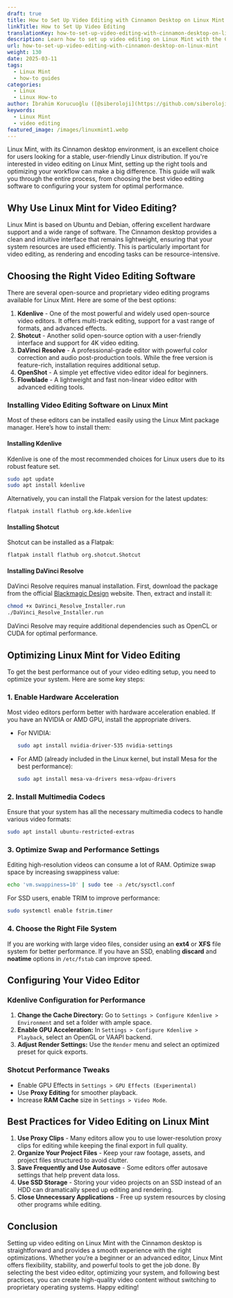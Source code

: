 ```yaml
---
draft: true
title: How to Set Up Video Editing with Cinnamon Desktop on Linux Mint
linkTitle: How to Set Up Video Editing
translationKey: how-to-set-up-video-editing-with-cinnamon-desktop-on-linux-mint
description: Learn how to set up video editing on Linux Mint with the Cinnamon desktop.
url: how-to-set-up-video-editing-with-cinnamon-desktop-on-linux-mint
weight: 130
date: 2025-03-11
tags:
  - Linux Mint
  - how-to guides
categories:
  - Linux
  - Linux How-to
author: İbrahim Korucuoğlu ([@siberoloji](https://github.com/siberoloji))
keywords:
  - Linux Mint
  - video editing
featured_image: /images/linuxmint1.webp
---
```

Linux Mint, with its Cinnamon desktop environment, is an excellent choice for users looking for a stable, user-friendly Linux distribution. If you're interested in video editing on Linux Mint, setting up the right tools and optimizing your workflow can make a big difference. This guide will walk you through the entire process, from choosing the best video editing software to configuring your system for optimal performance.

## Why Use Linux Mint for Video Editing?

Linux Mint is based on Ubuntu and Debian, offering excellent hardware support and a wide range of software. The Cinnamon desktop provides a clean and intuitive interface that remains lightweight, ensuring that your system resources are used efficiently. This is particularly important for video editing, as rendering and encoding tasks can be resource-intensive.

## Choosing the Right Video Editing Software

There are several open-source and proprietary video editing programs available for Linux Mint. Here are some of the best options:

1. **Kdenlive** - One of the most powerful and widely used open-source video editors. It offers multi-track editing, support for a vast range of formats, and advanced effects.
2. **Shotcut** - Another solid open-source option with a user-friendly interface and support for 4K video editing.
3. **DaVinci Resolve** - A professional-grade editor with powerful color correction and audio post-production tools. While the free version is feature-rich, installation requires additional setup.
4. **OpenShot** - A simple yet effective video editor ideal for beginners.
5. **Flowblade** - A lightweight and fast non-linear video editor with advanced editing tools.

### Installing Video Editing Software on Linux Mint

Most of these editors can be installed easily using the Linux Mint package manager. Here’s how to install them:

#### Installing Kdenlive

Kdenlive is one of the most recommended choices for Linux users due to its robust feature set.

```bash
sudo apt update
sudo apt install kdenlive
```

Alternatively, you can install the Flatpak version for the latest updates:

```bash
flatpak install flathub org.kde.kdenlive
```

#### Installing Shotcut

Shotcut can be installed as a Flatpak:

```bash
flatpak install flathub org.shotcut.Shotcut
```

#### Installing DaVinci Resolve

DaVinci Resolve requires manual installation. First, download the package from the official [Blackmagic Design](https://www.blackmagicdesign.com/products/davinciresolve/) website. Then, extract and install it:

```bash
chmod +x DaVinci_Resolve_Installer.run
./DaVinci_Resolve_Installer.run
```

DaVinci Resolve may require additional dependencies such as OpenCL or CUDA for optimal performance.

## Optimizing Linux Mint for Video Editing

To get the best performance out of your video editing setup, you need to optimize your system. Here are some key steps:

### 1. Enable Hardware Acceleration

Most video editors perform better with hardware acceleration enabled. If you have an NVIDIA or AMD GPU, install the appropriate drivers.

- For NVIDIA:

  ```bash
  sudo apt install nvidia-driver-535 nvidia-settings
  ```

- For AMD (already included in the Linux kernel, but install Mesa for the best performance):

  ```bash
  sudo apt install mesa-va-drivers mesa-vdpau-drivers
  ```

### 2. Install Multimedia Codecs

Ensure that your system has all the necessary multimedia codecs to handle various video formats:

```bash
sudo apt install ubuntu-restricted-extras
```

### 3. Optimize Swap and Performance Settings

Editing high-resolution videos can consume a lot of RAM. Optimize swap space by increasing swappiness value:

```bash
echo 'vm.swappiness=10' | sudo tee -a /etc/sysctl.conf
```

For SSD users, enable TRIM to improve performance:

```bash
sudo systemctl enable fstrim.timer
```

### 4. Choose the Right File System

If you are working with large video files, consider using an **ext4** or **XFS** file system for better performance. If you have an SSD, enabling **discard** and **noatime** options in `/etc/fstab` can improve speed.

## Configuring Your Video Editor

### Kdenlive Configuration for Performance

1. **Change the Cache Directory:** Go to `Settings > Configure Kdenlive > Environment` and set a folder with ample space.
2. **Enable GPU Acceleration:** In `Settings > Configure Kdenlive > Playback`, select an OpenGL or VAAPI backend.
3. **Adjust Render Settings:** Use the `Render` menu and select an optimized preset for quick exports.

### Shotcut Performance Tweaks

- Enable GPU Effects in `Settings > GPU Effects (Experimental)`
- Use **Proxy Editing** for smoother playback.
- Increase **RAM Cache** size in `Settings > Video Mode`.

## Best Practices for Video Editing on Linux Mint

1. **Use Proxy Clips** - Many editors allow you to use lower-resolution proxy clips for editing while keeping the final export in full quality.
2. **Organize Your Project Files** - Keep your raw footage, assets, and project files structured to avoid clutter.
3. **Save Frequently and Use Autosave** - Some editors offer autosave settings that help prevent data loss.
4. **Use SSD Storage** - Storing your video projects on an SSD instead of an HDD can dramatically speed up editing and rendering.
5. **Close Unnecessary Applications** - Free up system resources by closing other programs while editing.

## Conclusion

Setting up video editing on Linux Mint with the Cinnamon desktop is straightforward and provides a smooth experience with the right optimizations. Whether you’re a beginner or an advanced editor, Linux Mint offers flexibility, stability, and powerful tools to get the job done. By selecting the best video editor, optimizing your system, and following best practices, you can create high-quality video content without switching to proprietary operating systems. Happy editing!
